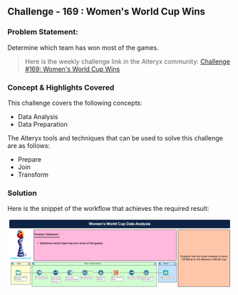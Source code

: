 ## Challenge - 169 : Women's World Cup Wins

### Problem Statement:

Determine which team has won most of the games.

> Here is the weekly challenge link in the Alteryx community: [Challenge #169: Women's World Cup Wins][community_link]

### Concept & Highlights Covered

This challenge covers the following concepts:

- Data Analysis
- Data Preparation

The Alteryx tools and techniques that can be used to solve this challenge are as follows:

- Prepare
- Join
- Transform

### Solution

Here is the snippet of the workflow that achieves the required result:

![Workflow Snippet][wf_snp]

<!-- Links -->

[wf_snp]: ../RESOURCES/c169_wf.png
[community_link]: https://community.alteryx.com/t5/Weekly-Challenge/Challenge-169-Women-s-World-Cup-Wins/td-p/430886/highlight/false
